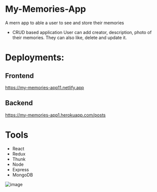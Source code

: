 # My-Memories-App
A mern app to able a user to see and store their memories

* CRUD based application
User can add creator, description, photo of their memories. They can also like, delete and update it.


# Deployments: 
## Frontend
[https://my-memories-app11.netlify.app  ](https://vercel.com/mamatas-projects/my-memories-app)

## Backend
[https://my-memories-app1.herokuapp.com/posts  ](https://vercel.com/mamatas-projects/my-memories-app-api)

# Tools
* React
* Redux
* Thunk
* Node
* Express
* MongoDB

![image](https://github.com/mabarm/My-Memories-App/assets/25671335/ed5e3b96-2268-4eb9-810b-596d4a680261)
